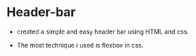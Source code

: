 # Header-bar

- created a simple and easy header bar using HTML and css.

- The most technique i used is flexbox in css.

